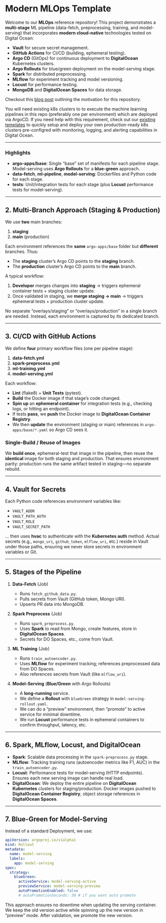# Modern MLOps Template

Welcome to our **MLOps** reference repository! This project demonstrates a **multi-stage** ML pipeline (data-fetch, preprocessing, training, and model-serving) that incorporates **modern cloud-native** technologies tested on Digital Ocean:

- **Vault** for secure secret management.
- **GitHub Actions** for CI/CD (building, ephemeral testing).
- **Argo CD** (GitOps) for continuous deployment to **DigitalOcean** Kubernetes clusters.
- **Argo Rollouts** for blue/green deployment on the model-serving stage.
- **Spark** for distributed preprocessing.
- **MLflow** for experiment tracking and model versioning.
- **Locust** for performance testing.
- **MongoDB** and **DigitalOcean Spaces** for data storage.


Checkout this [blog post](https://mfadhel.com/mlops-blueprint/) outlining the motivation for this repository. 

You will need existing k8s clusters to to execute the machine learning pipelines in this repo (preferably one per environment) which are deployed via ArgoCD. If you need help with this requirement, check out our [existing templates](https://github.com/hadii-tech/cloud-infra) to quickly setup and deploy your own production-ready k8s clusters pre-configred with monitoring, logging, and alerting capabilities in Digital Ocean.

---

### Highlights

- **argo-apps/base**: Single “base” set of manifests for each pipeline stage. Model-serving uses **Argo Rollouts** for a **blue-green** approach.
- **data-fetch**, **ml-pipeline**, **model-serving**: Dockerfiles and Python code for each stage.
- **tests**: Unit/integration tests for each stage (plus **Locust** performance tests for model-serving).

---

## 2. Multi-Branch Approach (Staging & Production)

We use **two** main branches:

1. **staging**  
2. **main** (production)

Each environment references the **same** `argo-apps/base` folder but **different** branches. Thus:
- The **staging** cluster’s Argo CD points to the **staging** branch.  
- The **production** cluster’s Argo CD points to the **main** branch.  

A typical workflow:
1. **Developer** merges changes into **staging** → triggers ephemeral container tests + staging cluster update.
2. Once validated in staging, we **merge staging → main** → triggers ephemeral tests + production cluster update.

No separate “overlays/staging” or “overlays/production” in a single branch are needed. Instead, each environment is captured by its dedicated branch.

---

## 3. CI/CD with GitHub Actions

We define **four** primary workflow files (one per pipeline stage):

1. **data-fetch.yml**
2. **spark-preprocess.yml**
3. **ml-training.yml**
4. **model-serving.yml**

Each workflow:

- **Lint** (flake8) + **Unit Tests** (pytest).
- **Build** the Docker image if that stage’s code changed.
- **Spin up** an **ephemeral container** for integration tests (e.g., checking logs, or hitting an endpoint).
- If tests **pass**, we **push** the Docker image to **DigitalOcean Container Registry**.
- We then **update** the environment (staging or main) references in `argo-apps/base/*.yaml` so Argo CD sees it.

### Single-Build / Reuse of Images

We **build once**, ephemeral-test that image in the pipeline, then reuse the **identical** image for both staging and production. That ensures environment parity: production runs the same artifact tested in staging—no separate rebuild.

---

## 4. Vault for Secrets

Each Python code references environment variables like:

- `VAULT_ADDR`
- `VAULT_PATH_AUTH`
- `VAULT_ROLE`
- `VAULT_SECRET_PATH`

… then uses **hvac** to authenticate with the **Kubernetes auth** method. Actual secrets (e.g., `mongo_uri`, `github_token`, `mlflow_uri`, etc.) reside in Vault under those paths, ensuring we never store secrets in environment variables or Git.

---

## 5. Stages of the Pipeline

1. **Data-Fetch** (Job)  
   - Runs `fetch_github_data.py`.  
   - Pulls secrets from Vault (GitHub token, Mongo URI).  
   - Upserts PR data into MongoDB.

2. **Spark Preprocess** (Job)  
   - Runs `spark_preprocess.py`.  
   - Uses **Spark** to read from Mongo, create features, store in **DigitalOcean Spaces**.  
   - Secrets for DO Spaces, etc., come from Vault.

3. **ML Training** (Job)  
   - Runs `train_autoencoder.py`.  
   - Uses **MLflow** for experiment tracking; references preprocessed data from DO Spaces.  
   - Also references secrets from Vault (like `mlflow_uri`).

4. **Model-Serving** (**Blue/Green** with Argo Rollouts)  
   - A **long-running** service.  
   - We define a **Rollout** with `blueGreen` strategy in `model-serving-rollout.yaml`.  
   - We can do a “preview” environment, then “promote” to active service for minimal downtime.  
   - We run **Locust** performance tests in ephemeral containers to confirm throughput, latency, etc.

---

## 6. Spark, MLflow, Locust, and DigitalOcean

- **Spark**: Scalable data processing in the `spark-preprocess.py` stage.  
- **MLflow**: Tracking training runs (autoencoder metrics like F1, AUC) in the `train_autoencoder.py`.  
- **Locust**: Performance tests for model-serving (HTTP endpoints). Ensures each new serving image can handle real load.  
- **DigitalOcean**: We deploy the entire pipeline on **DigitalOcean Kubernetes** clusters for staging/production. Docker images pushed to **DigitalOcean Container Registry**, object storage references in **DigitalOcean Spaces**.

---

## 7. Blue-Green for Model-Serving

Instead of a standard Deployment, we use:

```yaml
apiVersion: argoproj.io/v1alpha1
kind: Rollout
metadata:
  name: model-serving
  labels:
    app: model-serving
spec:
  strategy:
    blueGreen:
      activeService: model-serving-active
      previewService: model-serving-preview
      autoPromotionEnabled: false
      # autoPromotionSeconds: 30 # if you want auto promote
```
This approach ensures no downtime when updating the serving container. We keep the old version active while spinning up the new version in “preview” mode. After validation, we promote the new version.

